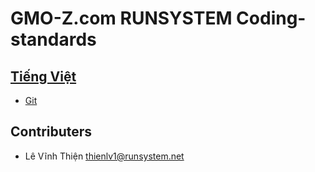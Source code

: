 # GMO-Z.com RUNSYSTEM Coding-standards

## [Tiếng Việt](./vn/README.md)
  - [Git](./vn/README.md#git)

## Contributers

  - Lê Vĩnh Thiện [thienlv1@runsystem.net](thienlv1@runsystem.net)
  
